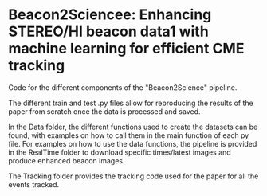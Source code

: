 # Beacon2Sciencee: Enhancing STEREO/HI beacon data1 with machine learning for efficient CME tracking


Code for the different components of the "Beacon2Science" pipeline. 

The different train and test .py files allow for reproducing the results of the paper from scratch once the data is processed and saved.

In the Data folder, the different functions used to create the datasets can be found, with examples on how to call them in the main function of each py file. For examples on how to use the data functions, the pipeline is provided in the RealTime folder to download specific times/latest images and produce enhanced beacon images.

The Tracking folder provides the tracking code used for the paper for all the events tracked.




